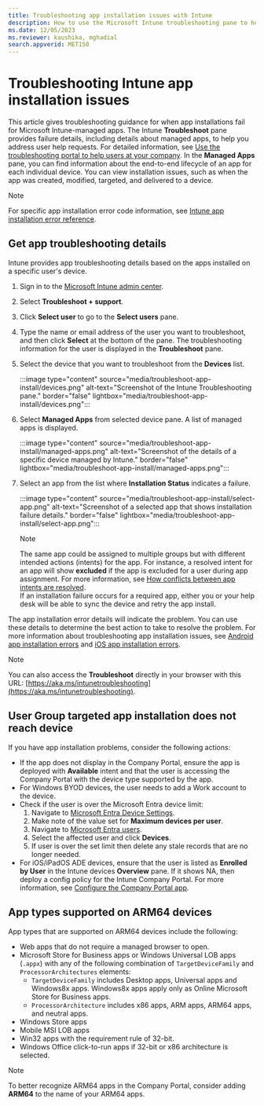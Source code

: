 ```yaml
---
title: Troubleshooting app installation issues with Intune
description: How to use the Microsoft Intune troubleshooting pane to help you troubleshoot app installation issues.
ms.date: 12/05/2023
ms.reviewer: kaushika, mghadial
search.appverid: MET150
---
```

# Troubleshooting Intune app installation issues

This article gives troubleshooting guidance for when app installations fail for Microsoft Intune-managed apps. The Intune **Troubleshoot** pane provides failure details, including details about managed apps, to help you address user help requests. For detailed information, see [Use the troubleshooting portal to help users at your company](/mem/intune/fundamentals/help-desk-operators). In the **Managed Apps** pane, you can find information about the end-to-end lifecycle of an app for each individual device. You can view installation issues, such as when the app was created, modified, targeted, and delivered to a device.

> [!NOTE]
> For specific app installation error code information, see [Intune app installation error reference](app-install-error-codes.md).

## Get app troubleshooting details

Intune provides app troubleshooting details based on the apps installed on a specific user's device.

1. Sign in to the [Microsoft Intune admin center](https://go.microsoft.com/fwlink/?linkid=2109431).
2. Select **Troubleshoot + support**.
3. Click **Select user** to go to the **Select users** pane.
4. Type the name or email address of the user you want to troubleshoot, and then click **Select** at the bottom of the pane. The troubleshooting information for the user is displayed in the **Troubleshoot** pane.
5. Select the device that you want to troubleshoot from the **Devices** list.

    :::image type="content" source="media/troubleshoot-app-install/devices.png" alt-text="Screenshot of the Intune Troubleshooting pane." border="false" lightbox="media/troubleshoot-app-install/devices.png":::

6. Select **Managed Apps** from selected device pane. A list of managed apps is displayed.

    :::image type="content" source="media/troubleshoot-app-install/managed-apps.png" alt-text="Screenshot of the details of a specific device managed by Intune." border="false" lightbox="media/troubleshoot-app-install/managed-apps.png":::

7. Select an app from the list where **Installation Status** indicates a failure.

    :::image type="content" source="media/troubleshoot-app-install/select-app.png" alt-text="Screenshot of a selected app that shows installation failure details." border="false" lightbox="media/troubleshoot-app-install/select-app.png":::

    > [!Note]  
    > The same app could be assigned to multiple groups but with different intended actions (intents) for the app. For instance, a resolved intent for an app will show **excluded** if the app is excluded for a user during app assignment. For more information, see [How conflicts between app intents are resolved](/mem/intune/apps/apps-deploy#how-conflicts-between-app-intents-are-resolved).  
    > If an installation failure occurs for a required app, either you or your help desk will be able to sync the device and retry the app install.

The app installation error details will indicate the problem. You can use these details to determine the best action to take to resolve the problem. For more information about troubleshooting app installation issues, see [Android app installation errors](app-install-error-codes.md#android-app-installation-errors) and [iOS app installation errors](app-install-error-codes.md#ios-and-ipados-app-installation-errors).

> [!Note]  
> You can also access the **Troubleshoot** directly in your browser with this URL: [https://aka.ms/intunetroubleshooting](https://aka.ms/intunetroubleshooting).

## User Group targeted app installation does not reach device

If you have app installation problems, consider the following actions:

- If the app does not display in the Company Portal, ensure the app is deployed with **Available** intent and that the user is accessing the Company Portal with the device type supported by the app.
- For Windows BYOD devices, the user needs to add a Work account to the device.
- Check if the user is over the Microsoft Entra device limit:
  1. Navigate to [Microsoft Entra Device Settings](https://portal.azure.com/#pane/Microsoft_AAD_IAM/DevicesMenupane/DeviceSettings/menuId).
  2. Make note of the value set for **Maximum devices per user**.
  3. Navigate to [Microsoft Entra users](https://portal.azure.com/#pane/Microsoft_AAD_IAM/UsersManagementMenupane/AllUsers).
  4. Select the affected user and click **Devices**.
  5. If user is over the set limit then delete any stale records that are no longer needed.
- For iOS/iPadOS ADE devices, ensure that the user is listed as **Enrolled by User** in the Intune devices **Overview** pane. If it shows NA, then deploy a config policy for the Intune Company Portal. For more information, see [Configure the Company Portal app](/mem/intune/apps/app-configuration-policies-use-ios#configure-the-company-portal-app-to-support-ios-and-ipados-dep-devices).

## App types supported on ARM64 devices

App types that are supported on ARM64 devices include the following:

- Web apps that do not require a managed browser to open.
- Microsoft Store for Business apps or Windows Universal LOB apps (`.appx`) with any of the following combination of `TargetDeviceFamily` and  `ProcessorArchitectures` elements:
  - `TargetDeviceFamily` includes Desktop apps, Universal apps and Windows8x apps. Windows8x apps apply only as Online Microsoft Store for Business apps.
  - `ProcessorArchitecture` includes x86 apps, ARM apps, ARM64 apps, and neutral apps.
- Windows Store apps
- Mobile MSI LOB apps
- Win32 apps with the requirement rule of 32-bit.
- Windows Office click-to-run apps if 32-bit or x86 architecture is selected.

> [!NOTE]
> To better recognize ARM64 apps in the Company Portal, consider adding **ARM64** to the name of your ARM64 apps.
